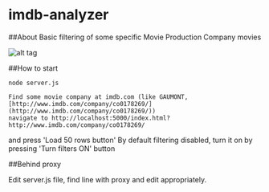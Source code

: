 # imdb-analyzer

##About
Basic filtering of some specific Movie Production Company movies

![alt tag](https://raw.githubusercontent.com/anabolyc/imdb-analyzer/master/img/screenshot.png)

##How to start
```    
node server.js
```
    Find some movie company at imdb.com (like GAUMONT, [http://www.imdb.com/company/co0178269/](http://www.imdb.com/company/co0178269/))
    navigate to http://localhost:5000/index.html?http://www.imdb.com/company/co0178269/
and press 'Load 50 rows button' 
By default filtering disabled, turn it on by pressing 'Turn filters ON' button

##Behind proxy

Edit server.js file, find line with proxy and edit appropriately.
